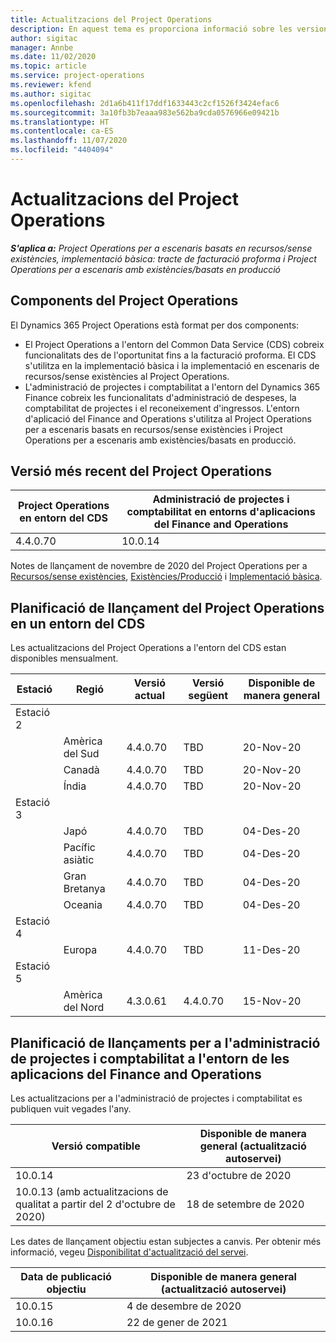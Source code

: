 ```yaml
---
title: Actualitzacions del Project Operations
description: En aquest tema es proporciona informació sobre les versions publicades del Dynamics 365 Project Operations.
author: sigitac
manager: Annbe
ms.date: 11/02/2020
ms.topic: article
ms.service: project-operations
ms.reviewer: kfend
ms.author: sigitac
ms.openlocfilehash: 2d1a6b411f17ddf1633443c2cf1526f3424efac6
ms.sourcegitcommit: 3a10fb3b7eaaa983e562ba9cda0576966e09421b
ms.translationtype: HT
ms.contentlocale: ca-ES
ms.lasthandoff: 11/07/2020
ms.locfileid: "4404094"
---
```

# <a name="project-operations-updates"></a>Actualitzacions del Project Operations

_**S'aplica a:** Project Operations per a escenaris basats en recursos/sense existències, implementació bàsica: tracte de facturació proforma i Project Operations per a escenaris amb existències/basats en producció_

## <a name="project-operations-components"></a>Components del Project Operations

El Dynamics 365 Project Operations està format per dos components:

- El Project Operations a l'entorn del Common Data Service (CDS) cobreix funcionalitats des de l'oportunitat fins a la facturació proforma. El CDS s'utilitza en la implementació bàsica i la implementació en escenaris de recursos/sense existències al Project Operations.
- L'administració de projectes i comptabilitat a l'entorn del Dynamics 365 Finance cobreix les funcionalitats d'administració de despeses, la comptabilitat de projectes i el reconeixement d'ingressos. L'entorn d'aplicació del Finance and Operations s'utilitza al Project Operations per a escenaris basats en recursos/sense existències i Project Operations per a escenaris amb existències/basats en producció.

## <a name="project-operations-latest-version"></a>Versió més recent del Project Operations

| Project Operations en entorn del CDS | Administració de projectes i comptabilitat en entorns d'aplicacions del Finance and Operations |
| --- | --- |
| 4.4.0.70 | 10.0.14 |

Notes de llançament de novembre de 2020 del Project Operations per a [Recursos/sense existències](whats-new-nov-2020-resource-based.md), [Existències/Producció](../prod-pma/whats-new/whats-new-nov-2020-production-based.md) i [Implementació bàsica](../pro/whats-new/whats-new-nov-2020-lite.md).

## <a name="release-schedule-for-project-operations-on-cds-environment"></a>Planificació de llançament del Project Operations en un entorn del CDS

Les actualitzacions del Project Operations a l'entorn del CDS estan disponibles mensualment. 

| Estació   | Regió        | Versió actual | Versió següent | Disponible de manera general |
|-----------|---------------|-----------------|--------------|---------------------|
| Estació 2 |   &nbsp;      |    &nbsp;       | &nbsp;       |      &nbsp;         |
|   &nbsp;  | Amèrica del Sud |  4.4.0.70       | TBD     | 20-Nov-20           |
|    &nbsp; | Canadà        |  4.4.0.70       | TBD     | 20-Nov-20           |
|   &nbsp;  | Índia         |  4.4.0.70       | TBD     | 20-Nov-20           |
| Estació 3  |      &nbsp;   |     &nbsp;      |     &nbsp;   |      &nbsp;         |
|   &nbsp;  | Japó         |  4.4.0.70       | TBD     | 04-Des-20           |
|   &nbsp;  | Pacífic asiàtic  |  4.4.0.70       | TBD     | 04-Des-20           |
|   &nbsp;  | Gran Bretanya |  4.4.0.70       | TBD     | 04-Des-20           |
|   &nbsp;  | Oceania       |  4.4.0.70       | TBD     | 04-Des-20           |
| Estació 4 |     &nbsp;    |     &nbsp;      |     &nbsp;   |      &nbsp;         |
|   &nbsp;  | Europa        |  4.4.0.70       | TBD     | 11-Des-20           |
| Estació 5 |     &nbsp;    |     &nbsp;      |     &nbsp;   |      &nbsp;         |
|   &nbsp;  | Amèrica del Nord | 4.3.0.61        | 4.4.0.70     | 15-Nov-20           |

## <a name="release-schedule-for-project-management-and-accounting-in-the-finance-and-operations-apps-environment"></a>Planificació de llançaments per a l'administració de projectes i comptabilitat a l'entorn de les aplicacions del Finance and Operations

Les actualitzacions per a l'administració de projectes i comptabilitat es publiquen vuit vegades l'any.

| Versió compatible | Disponible de manera general (actualització autoservei) |
| --- | --- |
| 10.0.14 | 23 d'octubre de 2020 |
| 10.0.13 (amb actualitzacions de qualitat a partir del 2 d'octubre de 2020) | 18 de setembre de 2020 |

Les dates de llançament objectiu estan subjectes a canvis. Per obtenir més informació, vegeu [Disponibilitat d'actualització del servei](https://docs.microsoft.com/dynamics365/fin-ops-core/fin-ops/get-started/public-preview-releases?toc=/dynamics365/finance/toc.json).

| Data de publicació objectiu | Disponible de manera general (actualització autoservei) |
| --- | --- |
| 10.0.15 | 4 de desembre de 2020 |
| 10.0.16 | 22 de gener de 2021 |

